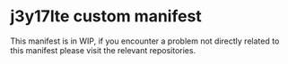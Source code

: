 # j3y17lte custom manifest
This manifest is in WIP, if you encounter a problem not directly related
to this manifest please visit the relevant repositories.
